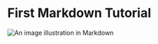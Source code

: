 # First Markdown Tutorial
![An image illustration in Markdown](https://octodex.github.com/images/yaktocat.png)
